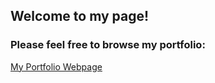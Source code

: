 <!DOCTYPE html>
<html>
    <body>
        <h2> Welcome to my page!</h2>
        <h3>Please feel free to browse my portfolio:</h3>
        <p2>
            <a class="m-0 pt-2 text-white" href="https://www.moorebis1.github.io" class="btn btn-warning">My Portfolio Webpage</a>
        </p2>
    </body>
</html>
